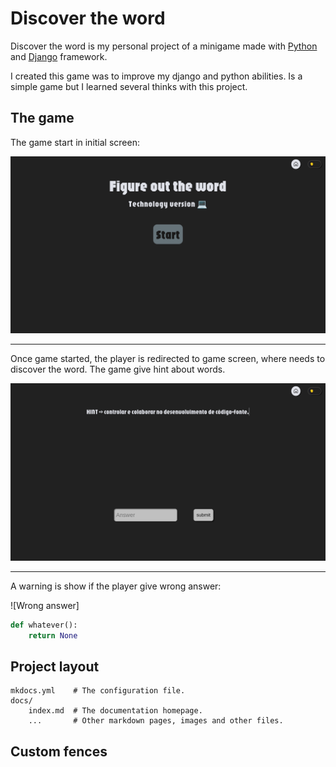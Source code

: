 # Discover the word

Discover the word is my personal project of a minigame
made with [Python](https://www.python.org/) and [Django](https://www.djangoproject.com/) framework.

I created this game was to improve my django and python abilities. Is a simple game
but I learned several thinks with this project.

## The game

The game start in initial screen:

![Initial screen](./assets/initial_page.png)

---

Once game started, the player is redirected to game screen, where needs to discover the word. The game give hint about words.

![Initial screen](./assets/game_page.png)

---

A warning is show if the player give wrong answer:

![Wrong answer]

```py
def whatever():
    return None
```

## Project layout

    mkdocs.yml    # The configuration file.
    docs/
        index.md  # The documentation homepage.
        ...       # Other markdown pages, images and other files.

## Custom fences
